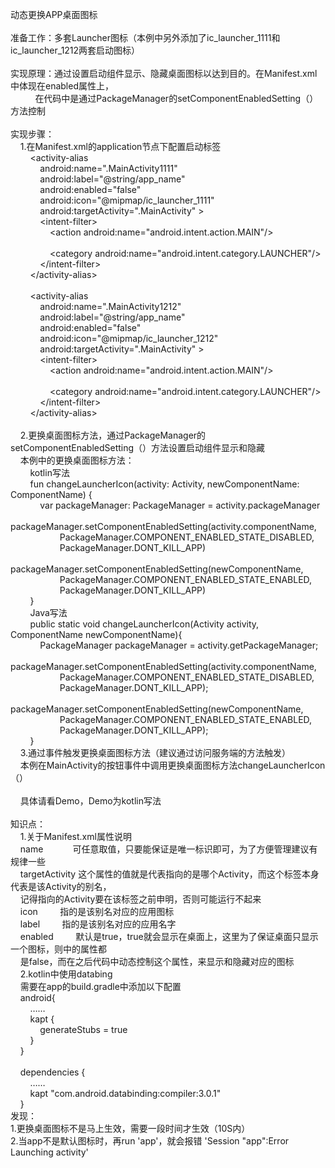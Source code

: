 <p>
	动态更换APP桌面图标<br />
<br />
准备工作：多套Launcher图标（本例中另外添加了ic_launcher_1111和ic_launcher_1212两套启动图标）<br />
<br />
实现原理：通过设置启动组件显示、隐藏桌面图标以达到目的。在Manifest.xml中体现在enabled属性上，<br />
&nbsp; &nbsp; &nbsp; &nbsp; &nbsp; 在代码中是通过PackageManager的setComponentEnabledSetting（）方法控制<br />
<br />
实现步骤：<br />
&nbsp; &nbsp; 1.在Manifest.xml的application节点下配置启动标签<br />
&nbsp; &nbsp; &nbsp; &nbsp; &lt;activity-alias<br />
&nbsp; &nbsp; &nbsp; &nbsp; &nbsp; &nbsp; android:name=".MainActivity1111"<br />
&nbsp; &nbsp; &nbsp; &nbsp; &nbsp; &nbsp; android:label="@string/app_name"<br />
&nbsp; &nbsp; &nbsp; &nbsp; &nbsp; &nbsp; android:enabled="false"<br />
&nbsp; &nbsp; &nbsp; &nbsp; &nbsp; &nbsp; android:icon="@mipmap/ic_launcher_1111"<br />
&nbsp; &nbsp; &nbsp; &nbsp; &nbsp; &nbsp; android:targetActivity=".MainActivity" &gt;<br />
&nbsp; &nbsp; &nbsp; &nbsp; &nbsp; &nbsp; &lt;intent-filter&gt;<br />
&nbsp; &nbsp; &nbsp; &nbsp; &nbsp; &nbsp; &nbsp; &nbsp; &lt;action android:name="android.intent.action.MAIN"/&gt;<br />
<br />
&nbsp; &nbsp; &nbsp; &nbsp; &nbsp; &nbsp; &nbsp; &nbsp; &lt;category android:name="android.intent.category.LAUNCHER"/&gt;<br />
&nbsp; &nbsp; &nbsp; &nbsp; &nbsp; &nbsp; &lt;/intent-filter&gt;<br />
&nbsp; &nbsp; &nbsp; &nbsp; &lt;/activity-alias&gt;<br />
<br />
&nbsp; &nbsp; &nbsp; &nbsp; &lt;activity-alias<br />
&nbsp; &nbsp; &nbsp; &nbsp; &nbsp; &nbsp; android:name=".MainActivity1212"<br />
&nbsp; &nbsp; &nbsp; &nbsp; &nbsp; &nbsp; android:label="@string/app_name"<br />
&nbsp; &nbsp; &nbsp; &nbsp; &nbsp; &nbsp; android:enabled="false"<br />
&nbsp; &nbsp; &nbsp; &nbsp; &nbsp; &nbsp; android:icon="@mipmap/ic_launcher_1212"<br />
&nbsp; &nbsp; &nbsp; &nbsp; &nbsp; &nbsp; android:targetActivity=".MainActivity" &gt;<br />
&nbsp; &nbsp; &nbsp; &nbsp; &nbsp; &nbsp; &lt;intent-filter&gt;<br />
&nbsp; &nbsp; &nbsp; &nbsp; &nbsp; &nbsp; &nbsp; &nbsp; &lt;action android:name="android.intent.action.MAIN"/&gt;<br />
<br />
&nbsp; &nbsp; &nbsp; &nbsp; &nbsp; &nbsp; &nbsp; &nbsp; &lt;category android:name="android.intent.category.LAUNCHER"/&gt;<br />
&nbsp; &nbsp; &nbsp; &nbsp; &nbsp; &nbsp; &lt;/intent-filter&gt;<br />
&nbsp; &nbsp; &nbsp; &nbsp; &lt;/activity-alias&gt;<br />
<br />
&nbsp; &nbsp; 2.更换桌面图标方法，通过PackageManager的setComponentEnabledSetting（）方法设置启动组件显示和隐藏<br />
&nbsp; &nbsp; 本例中的更换桌面图标方法：<br />
&nbsp; &nbsp; &nbsp; &nbsp; kotlin写法<br />
&nbsp; &nbsp; &nbsp; &nbsp; fun changeLauncherIcon(activity: Activity, newComponentName: ComponentName) {<br />
&nbsp; &nbsp; &nbsp; &nbsp; &nbsp; &nbsp; var packageManager: PackageManager = activity.packageManager<br />
&nbsp; &nbsp; &nbsp; &nbsp; &nbsp; &nbsp; packageManager.setComponentEnabledSetting(activity.componentName,<br />
&nbsp; &nbsp; &nbsp; &nbsp; &nbsp; &nbsp; &nbsp; &nbsp; &nbsp; &nbsp; PackageManager.COMPONENT_ENABLED_STATE_DISABLED,<br />
&nbsp; &nbsp; &nbsp; &nbsp; &nbsp; &nbsp; &nbsp; &nbsp; &nbsp; &nbsp; PackageManager.DONT_KILL_APP)<br />
&nbsp; &nbsp; &nbsp; &nbsp; &nbsp; &nbsp; packageManager.setComponentEnabledSetting(newComponentName,<br />
&nbsp; &nbsp; &nbsp; &nbsp; &nbsp; &nbsp; &nbsp; &nbsp; &nbsp; &nbsp; PackageManager.COMPONENT_ENABLED_STATE_ENABLED,<br />
&nbsp; &nbsp; &nbsp; &nbsp; &nbsp; &nbsp; &nbsp; &nbsp; &nbsp; &nbsp; PackageManager.DONT_KILL_APP)<br />
&nbsp; &nbsp; &nbsp; &nbsp; }<br />
&nbsp; &nbsp; &nbsp; &nbsp; Java写法<br />
&nbsp; &nbsp; &nbsp; &nbsp; public static void changeLauncherIcon(Activity activity, ComponentName newComponentName){<br />
&nbsp; &nbsp; &nbsp; &nbsp; &nbsp; &nbsp; PackageManager packageManager = activity.getPackageManager;<br />
&nbsp; &nbsp; &nbsp; &nbsp; &nbsp; &nbsp; packageManager.setComponentEnabledSetting(activity.componentName,<br />
&nbsp; &nbsp; &nbsp; &nbsp; &nbsp; &nbsp; &nbsp; &nbsp; &nbsp; &nbsp; PackageManager.COMPONENT_ENABLED_STATE_DISABLED,<br />
&nbsp; &nbsp; &nbsp; &nbsp; &nbsp; &nbsp; &nbsp; &nbsp; &nbsp; &nbsp; PackageManager.DONT_KILL_APP);<br />
&nbsp; &nbsp; &nbsp; &nbsp; &nbsp; &nbsp; packageManager.setComponentEnabledSetting(newComponentName,<br />
&nbsp; &nbsp; &nbsp; &nbsp; &nbsp; &nbsp; &nbsp; &nbsp; &nbsp; &nbsp; PackageManager.COMPONENT_ENABLED_STATE_ENABLED,<br />
&nbsp; &nbsp; &nbsp; &nbsp; &nbsp; &nbsp; &nbsp; &nbsp; &nbsp; &nbsp; PackageManager.DONT_KILL_APP);<br />
&nbsp; &nbsp; &nbsp; &nbsp; }<br />
&nbsp; &nbsp; 3.通过事件触发更换桌面图标方法（建议通过访问服务端的方法触发）<br />
&nbsp; &nbsp; 本例在MainActivity的按钮事件中调用更换桌面图标方法changeLauncherIcon（）<br />
<br />
&nbsp; &nbsp; 具体请看Demo，Demo为kotlin写法<br />
<br />
知识点：<br />
&nbsp; &nbsp; 1.关于Manifest.xml属性说明<br />
&nbsp; &nbsp; name&nbsp; &nbsp; &nbsp; &nbsp; &nbsp; &nbsp; 可任意取值，只要能保证是唯一标识即可，为了方便管理建议有规律一些<br />
&nbsp; &nbsp; targetActivity<span> </span>这个属性的值就是代表指向的是哪个Activity，而这个标签本身代表是该Activity的别名，<br />
&nbsp; &nbsp; 记得指向的Activity要在该标签之前申明，否则可能运行不起来<br />
&nbsp; &nbsp; icon<span> </span>&nbsp; &nbsp; &nbsp; &nbsp; 指的是该别名对应的应用图标<br />
&nbsp; &nbsp; label<span> </span>&nbsp; &nbsp; &nbsp; &nbsp; 指的是该别名对应的应用名字<br />
&nbsp; &nbsp; enabled<span> </span>&nbsp; &nbsp; &nbsp; &nbsp; 默认是true，true就会显示在桌面上，这里为了保证桌面只显示一个图标，则中的属性都<br />
&nbsp; &nbsp; 是false，而在之后代码中动态控制这个属性，来显示和隐藏对应的图标<br />
&nbsp; &nbsp; 2.kotlin中使用databing<br />
&nbsp; &nbsp; 需要在app的build.gradle中添加以下配置<br />
&nbsp; &nbsp; android{<br />
&nbsp; &nbsp; &nbsp; &nbsp; ……<br />
&nbsp; &nbsp; &nbsp; &nbsp; kapt {<br />
&nbsp; &nbsp; &nbsp; &nbsp; &nbsp; &nbsp; generateStubs = true<br />
&nbsp; &nbsp; &nbsp; &nbsp; }<br />
&nbsp; &nbsp; }<br />
<br />
&nbsp; &nbsp; dependencies {<br />
&nbsp; &nbsp; &nbsp; &nbsp; ……<br />
&nbsp; &nbsp; &nbsp; &nbsp; kapt "com.android.databinding:compiler:3.0.1"<br />
&nbsp; &nbsp; }<br />
发现：<br />
1.更换桌面图标不是马上生效，需要一段时间才生效（10S内）<br />
2.当app不是默认图标时，再run 'app'，就会报错 'Session "app":Error Launching activity'<br />
	<div>
		<br />
	</div>
</p>
<p>
	<br />
</p>
